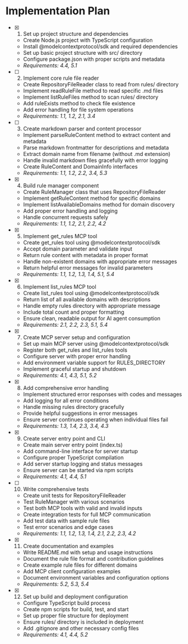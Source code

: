 # Implementation Plan

- [x] 1. Set up project structure and dependencies





  - Create Node.js project with TypeScript configuration
  - Install @modelcontextprotocol/sdk and required dependencies
  - Set up basic project structure with src/ directory
  - Configure package.json with proper scripts and metadata
  - _Requirements: 4.4, 5.1_


- [ ] 2. Implement core rule file reader





  - Create RepositoryFileReader class to read from rules/ directory
  - Implement readRuleFile method to read specific .md files
  - Implement listRuleFiles method to scan rules/ directory
  - Add ruleExists method to check file existence
  - Add error handling for file system
 operations
  - _Requirements: 1.1, 1.2, 2.1, 3.4_

- [ ] 3. Create markdown parser and content processor





  - Implement parseRuleContent method to extract content and metadata
  - Parse markdown frontmatter for descriptions and metadata
  - Extract domain name from filename (without .md extension)
  - Handle invalid markdown files gracefully with error logging
  - Create RuleContent and DomainInfo interfaces
  - _Requirements: 1.1, 1.2, 2.2, 3.4, 5.3_

- [x] 4. Build rule manager component


  - Create RuleManager class that uses RepositoryFileReader
  - Implement getRuleContent method for specific domains
  - Implement listAvailableDomains method for domain discovery
  - Add proper error handling and logging
  - Handle concurrent requests safely
  - _Requirements: 1.1, 1.2, 2.1, 2.2, 4.2_

- [x] 5. Implement get_rules MCP tool


  - Create get_rules tool using @modelcontextprotocol/sdk
  - Accept domain parameter and validate input
  - Return rule content with metadata in proper format
  - Handle non-existent domains with appropriate error messages
  - Return helpful error messages for invalid parameters
  - _Requirements: 1.1, 1.2, 1.3, 1.4, 5.1, 5.4_

- [x] 6. Implement list_rules MCP tool


  - Create list_rules tool using @modelcontextprotocol/sdk
  - Return list of all available domains with descriptions
  - Handle empty rules directory with appropriate message
  - Include total count and proper formatting
  - Ensure clean, readable output for AI agent consumption
  - _Requirements: 2.1, 2.2, 2.3, 5.1, 5.4_

- [x] 7. Create MCP server setup and configuration


  - Set up main MCP server using @modelcontextprotocol/sdk
  - Register both get_rules and list_rules tools
  - Configure server with proper error handling
  - Add environment variable support for RULES_DIRECTORY
  - Implement graceful startup and shutdown
  - _Requirements: 4.1, 4.3, 5.1, 5.2_

- [x] 8. Add comprehensive error handling


  - Implement structured error responses with codes and messages
  - Add logging for all error conditions
  - Handle missing rules directory gracefully
  - Provide helpful suggestions in error messages
  - Ensure server continues operating when individual files fail
  - _Requirements: 1.3, 1.4, 2.3, 3.4, 4.3_

- [x] 9. Create server entry point and CLI


  - Create main server entry point (index.ts)
  - Add command-line interface for server startup
  - Configure proper TypeScript compilation
  - Add server startup logging and status messages
  - Ensure server can be started via npm scripts
  - _Requirements: 4.1, 4.4, 5.1_
 

- [ ] 10. Write comprehensive tests






  - Create unit tests for RepositoryFileReader
  - Test RuleManager with various scenarios
  - Test both MCP tools with valid and invalid inputs
  - Create integration tests for full MCP communication
  - Add test data with sample rule files
  - Test error scenarios and edge cases
  - _Requirements: 1.1, 1.2, 1.3, 1.4, 2.1, 2.2, 2.3, 4.2_

- [x] 11. Create documentation and examples




  - Write README.md with setup and usage instructions
  - Document the rule file format and contribution guidelines
  - Create example rule files for different domains
  - Add MCP client configuration examples
  - Document environment variables and configuration options
  - _Requirements: 5.2, 5.3, 5.4_

- [x] 12. Set up build and deployment configuration





  - Configure TypeScript build process
  - Create npm scripts for build, test, and start
  - Set up proper file structure for deployment
  - Ensure rules/ directory is included in deployment
  - Add .gitignore and other necessary config files
  - _Requirements: 4.1, 4.4, 5.2_
